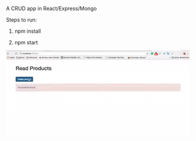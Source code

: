 A CRUD app in React/Express/Mongo

Steps to run: 

1. npm install

2. npm start

<img width="600" alt="webpack-bundle-analyzer" src="https://github.com/shivamcausecode/express-app/blob/mongodb-react-express/crud-video.gif">